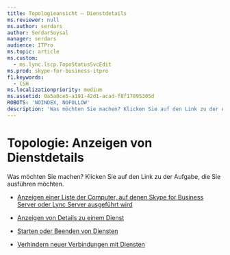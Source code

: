 ```yaml
---
title: Topologieansicht – Dienstdetails
ms.reviewer: null
ms.author: serdars
author: SerdarSoysal
manager: serdars
audience: ITPro
ms.topic: article
ms.custom:
  - ms.lync.lscp.TopoStatusSvcEdit
ms.prod: skype-for-business-itpro
f1.keywords:
  - CSH
ms.localizationpriority: medium
ms.assetid: 0a5a0ce5-a191-42d1-acad-f8f17895305d
ROBOTS: 'NOINDEX, NOFOLLOW'
description: 'Was möchten Sie machen? Klicken Sie auf den Link zu der Aufgabe, die Sie ausführen möchten.'
---
```


# <a name="topology-view-service-detail"></a>Topologie: Anzeigen von Dienstdetails

Was möchten Sie machen? Klicken Sie auf den Link zu der Aufgabe, die Sie ausführen möchten.

- [Anzeigen einer Liste der Computer, auf denen Skype for Business Server oder Lync Server ausgeführt wird](/previous-versions/office/lync-server-2013/lync-server-2013-view-a-list-of-computers-running-lync-server-2013)

- [Anzeigen von Details zu einem Dienst](/previous-versions/office/lync-server-2013/lync-server-2013-view-details-about-a-service)

- [Starten oder Beenden von Diensten](/previous-versions/office/lync-server-2013/lync-server-2013-start-or-stop-lync-server-services)

- [Verhindern neuer Verbindungen mit Diensten](/previous-versions/office/lync-server-2013/lync-server-2013-prevent-sessions-for-services)